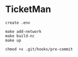 # TicketMan

`create .env`

```
make add-network
make build-nc
make up
```

```
chmod +x .git/hooks/pre-commit
```

